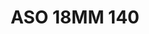 ---
title: ASO 18MM 140
date: 
draft: false

# descripcion
description : Anillo de plata 925.

materials: Plata 925

color: 

dimensions: 18mm diámetro

code: 05-23-1529

type: "Anillos"

categories: []

price: $7.590,00

price_eftvo: $6.450,00

# Images
# first image will be shown in the product page
images:
  # - image: "images/path_to_image"
  # La ubicacion de las imagenes es imagenes/Anillos/Anillos.Solo Plata/05-23-1529-aso-18mm-140
  - image: "./images/anillos/solo_plata/05-23-1529-aso-18mm-140.jpg"
---